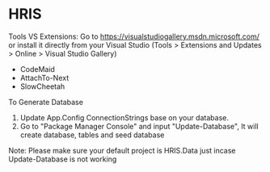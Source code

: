 # HRIS

Tools VS Extensions: Go to https://visualstudiogallery.msdn.microsoft.com/ or install it directly from your Visual Studio (Tools > Extensions and Updates > Online > Visual Studio Gallery)
  - CodeMaid
  - AttachTo-Next
  - SlowCheetah
  
To Generate Database
1. Update App.Config ConnectionStrings base on your database.
2. Go to "Package Manager Console" and input "Update-Database", It will create database, tables and seed database

Note: Please make sure your default project is HRIS.Data just incase Update-Database is not working